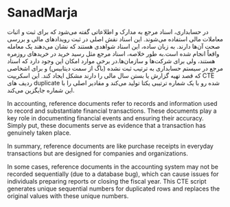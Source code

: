 # SanadMarja
در حسابداری، اسناد مرجع به مدارک و اطلاعاتی گفته می‌شود که برای ثبت و اثبات معاملات مالی استفاده می‌شوند. این اسناد نقش اصلی در ثبت رویدادهای مالی و بررسی صحت آن‌ها دارند. به زبان ساده، این اسناد شواهدی هستند که نشان می‌دهند یک معامله واقعاً انجام شده است.به طور خلاصه، اسناد مرجع مثل رسید خرید در خریدهای روزمره هستند، ولی برای شرکت‌ها و سازمان‌ها.در برخی موارد امکان این وجود دارد که اسناد مرجع در سیستم حسابداری به ترتیب ثبت نشده (باگ از سمت دیتابیس) و برای اشخاصی که قصد تهیه گزارش یا بستن سال مالی را دارند مشکل ایجاد کند. این اسکریپت CTE ردیف های duplicate  شده رو با یک شماره ترتیبی یکتا تولید می‌کند و مقادیر اصلی را با این شماره جایگزین می‌کند.





In accounting, reference documents refer to records and information used to record and substantiate financial transactions. These documents play a key role in documenting financial events and ensuring their accuracy. Simply put, these documents serve as evidence that a transaction has genuinely taken place.

In summary, reference documents are like purchase receipts in everyday transactions but are designed for companies and organizations.

In some cases, reference documents in the accounting system may not be recorded sequentially (due to a database bug), which can cause issues for individuals preparing reports or closing the fiscal year. This CTE script generates unique sequential numbers for duplicated rows and replaces the original values with these unique numbers.
